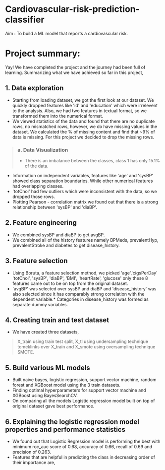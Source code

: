 # Cardiovascular-risk-prediction-classifier
Aim : To build a ML model that reports a cardiovascular risk.

# Project summary:

Yay! We have completed the project and the journey had been full of learning. Summarizing what we have achieved so far in this project, 
## 1. Data exploration
 * Starting from loading dataset, we got the first look at our dataset. We quickly dropped features like 'id' and 'education' which were irrelevent to the analysis. Also, we had two features in textual format, so we transformed them into the numerical format. 
 * We viewed statistics of the data and found that there are no duplicate rows, no mismatched rows, however, we do have missing values in the dataset. We calculated the % of missing content and find that ~9% of data is missing. For this project we decided to drop the missing rows.

> ### a. Data Visualization
> * There is an imbalance between the classes, class 1 has only 15.1% of the data. 
* Information on independent variables, features like 'age' and 'sysBP' showed class separation boundaries. While other numerical features had overlapping classes. 
* 'totChol' had few outliers which were inconsistent with the data, so we dropped those rows.
* Plotting Pearson - correlation matrix we found out that there is a strong relationship between 'sysBP' and 'diaBP'.

## 2. Feature engineering
* We combined sysBP and diaBP to get avgBP.
* We combined all of the history features namely BPMeds, prevalentHyp, prevalentStroke and diabetes to get disease_history.

## 3.  Feature selection
* Using Boruta, a feature selection method, we picked 'age','cigsPerDay' 'totChol', 'sysBP', 'diaBP', 'BMI', 'heartRate', 'glucose' only these 8 features came out to be on top from the original dataset.
* 'avgBP' was selected over sysBP and diaBP and 'disease_history' was also selected since it has comparably strong correlation with the dependent variable.* Categories in disease_history was formed as separate dummy variables.

## 4. Creating train and test dataset
* We have created three datasets, 
> X_train using train test split, X_tl using undersampling technique tomeklinks over X_train and X_smote using oversampling technique SMOTE. 

## 5. Build various ML models
* Built naive bayes, logistic regression, support vector machine, random forest and XGBoost model using the 3 train datasets.
* Finding optimal hyperparameters for support vector machine and XGBoost using BayesSearchCV.
* On comparing all the models Logistic regression model built on top of original dataset gave best performance.

## 6. Explaining the logistic regression model properties and performance statistics
* We found out that Logistic Regression model is performing the best with minimum roc_auc score of 0.68, accuracy of 0.66, recall of 0.69 and precision of 0.263. 
* Features that are helpful in predicting the class in decreasing order of their importance are, 
